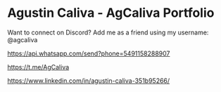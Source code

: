 # Agustin Caliva - AgCaliva Portfolio
Want to connect on Discord? Add me as a friend using my username: @agcaliva

https://api.whatsapp.com/send?phone=5491158288907

https://t.me/AgCaliva

https://www.linkedin.com/in/agustin-caliva-351b95266/
